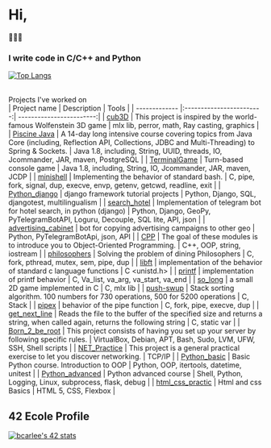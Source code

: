 # Hi,
👋👋👋  
### I write code in C/C++ and Python ###

[![Top Langs](https://github-readme-stats.vercel.app/api/top-langs/?username=ilnrzakirov&layout=compact)](https://github.com/anuraghazra/github-readme-stats)

<br> Projects I've worked on </br>
| Project name      | Description                | Tools |
| ------------- |:------------------------:| ------------------------:|
| [cub3D](https://github.com/ilnrzakirov/cu3D)  |  This project is inspired by the world-famous Wolfenstein 3D game    | mlx lib, perror, math, Ray casting, graphics |
| [Piscine Java](https://github.com/ilnrzakirov/piscine_java) | A 14-day long intensive course covering topics from Java Core (including, Reflection API, Collections, JDBC and Multi-Threading) to Spring & Sockets. |   Java 1.8, including, String, UUID, threads, IO, Jcommander, JAR, maven, PostgreSQL  |
| [TerminalGame](https://github.com/ilnrzakirov/terminal_game) | Turn-based console game |   Java 1.8, including, String, IO, Jcommander, JAR, maven, JCDP  |
| [minishell](https://github.com/ilnrzakirov/minishell)  | Implementing the behavior of standard bash.          |    C, pipe, fork, signal, dup, execve, envp, getenv, getcwd, readline, exit |
| [Python_django](https://github.com/ilnrzakirov/Python_django) | django framework tutorial projects  |   Python, Django, SQL, djangotest, multilingualism |
| [search_hotel](https://github.com/ilnrzakirov/hotels)  | Implementation of telegram bot for hotel search, in python (django)         |  Python, Django, GeoPy, PyTelegramBotAPI, Loguru, Decouple, SQL lite, API, json |
| [advertising_cabinet](https://github.com/ilnrzakirov/advertising_cabinet) | bot for copying advertising campaigns to other geo  |    Python, PyTelegramBotApi, json, API |
| [CPP](https://github.com/ilnrzakirov/CPP) | The goal of these modules is to introduce you to Object-Oriented Programming.  |   C++, OOP, string, iostream |
| [philosophers](https://github.com/ilnrzakirov/philosophers)  | Solving the problem of dining Philosophers         |    C, fork, pthread, mutex, sem, pipe, dup |
| [libft](https://github.com/ilnrzakirov/libft)  |  implementation of the behavior of standard c language functions    | C <unistd.h> |
| [printf](https://github.com/ilnrzakirov/ft_printf)     | implementation of printf behavior |   С, Va_list, va_arg, va_start, va_end |
| [so_long](https://github.com/ilnrzakirov/so_long)  | a small 2D game implemented in C         |    C, mlx lib |
| [push-swup](https://github.com/ilnrzakirov/push_swap)  | Stack sorting algorithm. 100 numbers for 730 operations, 500 for 5200 operations         |    C, Stack |
| [pipex](https://github.com/ilnrzakirov/pipex) | behavior of the pipe function         |    C, fork, pipe, execve, dup |
| [get_next_line](https://github.com/ilnrzakirov/get_next_line) | Reads the file to the buffer of the specified size and returns a string, when called again, returns the following string        |    C, static var |
| [Born_2_be_root](https://github.com/ilnrzakirov/born_2_be_root) | This project consists of having you set up your server by following specific rules.  |    VirtualBox, Debian, APT, Bash, Sudo, LVM, UFW, SSH, Shell scripts |
| [NET_Practice](https://github.com/ilnrzakirov/Net_Practice) | This project is a general practical exercise to let you discover networking.  |   TCP/IP |
| [Python_basic](https://github.com/ilnrzakirov/Python_basic) | Basic Python course. Introduction to OOP  |   Python, OOP, itertools, datetime, unitest |
| [Python_advanced](https://github.com/ilnrzakirov/Python_advanced) | Python advanced course  |   Shell, Python, Logging, Linux, subprocess, flask, debug |
| [html_css_practic](https://github.com/ilnrzakirov/html_css_practic) | Html and css Basics  |   HTML 5, CSS, Flexbox  |


## 42 Ecole Profile
[![bcarlee's 42 stats](https://badge42.vercel.app/api/v2/cl1w1089o001109l4bwx8xiuf/stats?cursusId=21&coalitionId=102)](https://github.com/JaeSeoKim/badge42)
